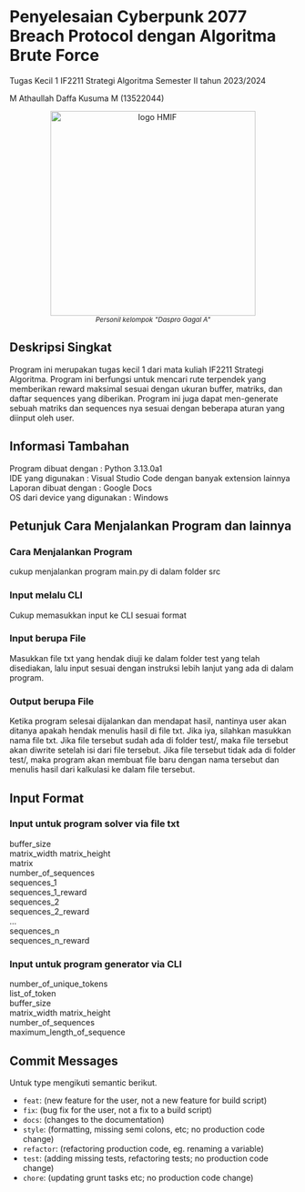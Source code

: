 # Penyelesaian Cyberpunk 2077 Breach Protocol dengan Algoritma Brute Force
Tugas Kecil 1 IF2211 Strategi Algoritma 
Semester II tahun 2023/2024

M Athaullah Daffa Kusuma M (13522044)

<p align="center">
  <img height="360px" src="https://media.discordapp.net/attachments/1138429958486769706/1152174025112555610/IMG_20230915_162608.jpg?ex=65193bad&is=6517ea2d&hm=dd1b409d823bc8e47baf1c368dee9a4678076373d2abc48c61aaf702895af6da&=&width=935&height=701" alt="logo HMIF"/>
  <br>
  <a><i><sup>Personil kelompok "Daspro Gagal A"</sup></i></a>
</p>

## Deskripsi Singkat
Program ini merupakan tugas kecil 1 dari mata kuliah IF2211 Strategi Algoritma. Program ini berfungsi untuk mencari rute terpendek yang memberikan reward maksimal sesuai dengan ukuran buffer,  matriks, dan daftar sequences yang diberikan. Program ini juga dapat men-generate sebuah matriks dan sequences nya sesuai dengan beberapa aturan yang diinput oleh user.  

## Informasi Tambahan
Program dibuat dengan : Python 3.13.0a1<br />
IDE yang digunakan : Visual Studio Code dengan banyak extension lainnya<br />
Laporan dibuat dengan : Google Docs <br />
OS dari device yang digunakan : Windows

## Petunjuk Cara Menjalankan Program dan lainnya

### Cara Menjalankan Program
cukup menjalankan program main.py di dalam folder src
### Input melalu CLI
Cukup memasukkan input ke CLI sesuai format
### Input berupa File
Masukkan file txt yang hendak diuji ke dalam folder test yang telah disediakan, lalu input sesuai dengan instruksi lebih lanjut yang ada di dalam program.
### Output berupa File
Ketika program selesai dijalankan dan mendapat hasil, nantinya user akan ditanya apakah hendak menulis hasil di file txt. Jika iya, silahkan masukkan nama file txt. Jika file tersebut sudah ada di folder test/, maka file tersebut akan diwrite setelah isi dari file tersebut. Jika file tersebut tidak ada di folder test/, maka program akan membuat file baru dengan nama tersebut dan menulis hasil dari kalkulasi ke dalam file tersebut.  

## Input Format

### Input untuk program solver via file txt
buffer_size<br />
matrix_width matrix_height<br />
matrix<br />
number_of_sequences<br />
sequences_1<br />
sequences_1_reward<br />
sequences_2<br />
sequences_2_reward<br />
…<br />
sequences_n<br />
sequences_n_reward
### Input untuk program generator via CLI
number_of_unique_tokens<br />
list_of_token<br />
buffer_size<br />
matrix_width matrix_height<br />
number_of_sequences<br />
maximum_length_of_sequence

 
## Commit Messages

Untuk type mengikuti semantic berikut.

- `feat`: (new feature for the user, not a new feature for build script)
- `fix`: (bug fix for the user, not a fix to a build script)
- `docs`: (changes to the documentation)
- `style`: (formatting, missing semi colons, etc; no production code change)
- `refactor`: (refactoring production code, eg. renaming a variable)
- `test`: (adding missing tests, refactoring tests; no production code change)
- `chore`: (updating grunt tasks etc; no production code change)
